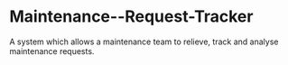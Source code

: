 Maintenance--Request-Tracker
============================

A system which allows a maintenance team to relieve, track and analyse maintenance requests. 
